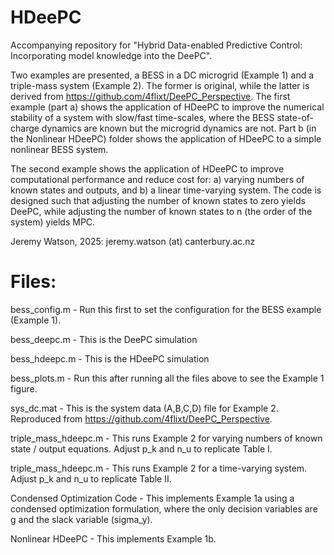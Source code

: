 # HDeePC
Accompanying repository for "Hybrid Data-enabled Predictive Control: Incorporating model knowledge into the DeePC".

Two examples are presented, a BESS in a DC microgrid (Example 1) and a triple-mass system (Example 2).
The former is original, while the latter is derived from https://github.com/4flixt/DeePC_Perspective. 
The first example (part a) shows the application of HDeePC to improve the numerical stability of a system with slow/fast time-scales,
where the BESS state-of-charge dynamics are known but the microgrid dynamics are not. 
Part b (in the Nonlinear HDeePC) folder shows the application of HDeePC to a simple nonlinear BESS system. 

The second example shows the application of HDeePC to improve computational performance and reduce cost for: 
a) varying numbers of known states and outputs, and b) a linear time-varying system. 
The code is designed such that adjusting the number of known states to zero yields DeePC, while adjusting the number of known states to n (the order of the system) yields MPC.

Jeremy Watson, 2025: jeremy.watson (at) canterbury.ac.nz

# Files:
bess_config.m -  Run this first to set the configuration for the BESS example (Example 1).

bess_deepc.m  -  This is the DeePC simulation

bess_hdeepc.m -  This is the HDeePC simulation

bess_plots.m  -  Run this after running all the files above to see the Example 1 figure. 

sys_dc.mat           - This is the system data (A,B,C,D) file for Example 2. Reproduced from https://github.com/4flixt/DeePC_Perspective. 

triple_mass_hdeepc.m - This runs Example 2 for varying numbers of known state / output equations. Adjust p_k and n_u to replicate Table I. 

triple_mass_hdeepc.m - This runs Example 2 for a time-varying system. Adjust p_k and n_u to replicate Table II. 

Condensed Optimization Code - This implements Example 1a using a condensed optimization formulation, where the only decision variables are g and the slack variable (sigma_y).

Nonlinear HDeePC - This implements Example 1b.
